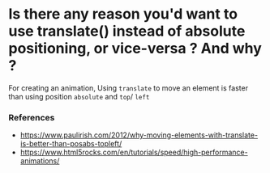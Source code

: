 # Is there any reason you'd want to use translate() instead of absolute positioning, or vice-versa ? And why ?
For creating an animation, Using `translate` to move an element is faster than using position `absolute` and `top`/ `left`

### References
 - https://www.paulirish.com/2012/why-moving-elements-with-translate-is-better-than-posabs-topleft/
 - https://www.html5rocks.com/en/tutorials/speed/high-performance-animations/
